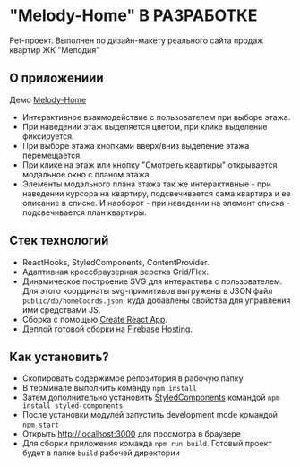 # "Melody-Home" В РАЗРАБОТКЕ

Pet-проект. Выполнен по дизайн-макету реального сайта продаж квартир ЖК "Мелодия"

## О приложениии

Демо [Melody-Home](https://melody-home-32b02.web.app)

* Интерактивное взаимодействие с пользователем при выборе этажа.
* При наведении этаж выделяется цветом, при клике выделение фиксируется.
* При выборе этажа кнопками вверх/вниз выделение этажа перемещается.
* При клике на этаж или кнопку "Смотреть квартиры" открывается модальное окно с планом этажа.
* Элементы модального плана этажа так же интерактивные - при наведении курсора на квартиру, подсвечивается сама квартира и ее описание в списке. И наоборот - при наведении на элемент списка - подсвечивается план квартиры.

## Стек технологий

* ReactHooks, StyledComponents, ContentProvider.
* Адаптивная кроссбраузерная верстка Grid/Flex.
* Динамическое построение SVG для интерактива с пользователем. Для этого координаты svg-примитивов выгружены в JSON файл `public/db/homeCoords.json`, куда добавлены свойства для управления ими средствами JS.
* Сборка с помощью [Create React App](https://github.com/facebook/create-react-app).
* Деплой готовой сборки на [Firebase Hosting](https://firebase.google.com).

## Как установить?

* Скопировать содержимое репозитория в рабочую папку
* В терминале выполнить команду `npm install`
* Затем дополнительно установить [StyledComponents](https://styled-components.com) командой `npm install styled-components`
* После установки модулей запустить development mode командой `npm start`
* Открыть [http://localhost:3000](http://localhost:3000) для просмотра в браузере
* Для сборки приложения команда `npm run build`. Готовый проект будет в папке `build` рабочей директории